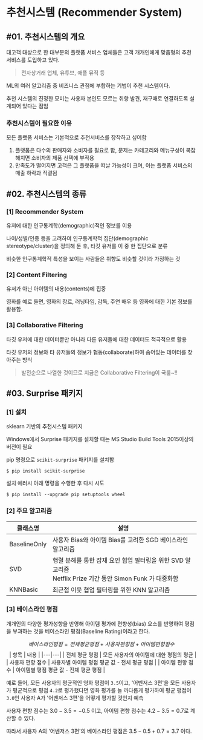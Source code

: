 # 추천시스템 (Recommender System)

## #01. 추천시스템의 개요

대고객 대상으로 한 대부분의 플랫폼 서비스 업체들은 고객 개개인에게 맞춤형의 추천 서비스를 도입하고 있다.

> 전자상거래 업체, 유투브, 애플 뮤직 등

ML의 여러 알고리즘 중 비즈니스 관점에 부합하는 기법이 추천 시스템이다.

추천 시스템의 진정한 묘미는 사용자 본인도 모르는 취향 발견, 재구매로 연결하도록 설계되어 있다는 점임

### 추천시스템이 필요한 이유

모든 플랫폼 서비스는 기본적으로 추천서비스를 장착하고 싶어함

1. 플랫폼은 다수의 판매자와 소비자를 필요로 함, 문제는 카테고리와 메뉴구성이 복잡해지면 소비자의 제품 선택에 부작용
2. 만족도가 떨어지면 고객은 그 플랫폼을 떠날 가능성이 크며, 이는 플랫폼 서비스의 매출 하락과 직결됨

## #02. 추천시스템의 종류

### [1] Recommender System

유저에 대한 인구통계학(demographic)적인 정보를 이용

나이/성별/인종 등을 고려하여 인구통계학적 집단(demographic stereotype/cluster)을 정의해 둔 후, 타깃 유저를 이 중 한 집단으로 분류

비슷한 인구통계학적 특성을 보이는 사람들은 취향도 비슷할 것이라 가정하는 것

### [2] Content Filtering

유저가 아닌 아이템의 내용(contents)에 집중

영화를 예로 들면, 영화의 장르, 러닝타임, 감독, 주연 배우 등 영화에 대한 기본 정보를 활용함.

### [3] Collaborative Filtering

타깃 유저에 대한 데이터뿐만 아니라 다른 유저들에 대한 데이터도 적극적으로 활용

타깃 유저의 정보와 타 유저들의 정보가 협동(collaborate)하여 숨어있는 데이터를 찾아주는 방식

> 발전순으로 나열한 것이므로 지금은 Collaborative Filtering이 국룰~!!

## #03.  Surprise 패키지

### [1] 설치

sklearn 기반의 추천시스템 패키지

Windows에서 Surprise 패키지를 설치할 때는 MS Studio Build Tools 2015이상의 버전이 필요

pip 명령으로 `scikit-surprise` 패키지를 설치함

```shell
$ pip install scikit-surprise
```

설치 에러시 아래 명령을 수행한 후 다시 시도

```shell
$ pip install --upgrade pip setuptools wheel
```

### [2] 주요 알고리즘

| 클래스명 | 설명 |
|---|---|
| BaselineOnly | 사용자 Bias와 아이템 Bias를 고려한 SGD 베이스라인 알고리즘 |
| SVD | 행렬 분해를 통한 잠재 요인 협업 필터링을 위한 SVD 알고리즘<br/>Netflix Prize 기간 동안 Simon Funk 가 대중화함 |
| KNNBasic | 최근접 이웃 협업 필터링을 위한 KNN 알고리즘 |

### [3] 베이스라인 평점

개개인의 다양한 평가성향을 반영해 아이템 평가에 편향성(bias) 요소를 반영하여 평점을 부과하는 것을 베이스라인 평점(Baseline Rating)이라고 한다.

$$베이스라인 평점 = 전체 평균 평점 + 사용자 편향 점 + 아이템 편향 점수$$
 
| 항목 | 내용 |
|---|---|
| 전체 평균 평점 | 모든 사용자의 아이템에 대한 평점의 평균 |
| 사용자 편향 점수 | 사용자별 아이템 평점 평균 값 - 전체 평균 평점 |
| 아이템 편향 점수 | 아이템별 평점 평균 값 - 전체 평균 평점 |

예로 들어, 모든 사용자의 평균적인 영화 평점이 `3.5`이고, '어벤저스 3편'을 모든 사용자가 평균적으로 평점 `4.2`로 평가했다면 영화 평가를 늘 까다롭게 평가하여 평균 평점이 `3.0`인 사용자 A가 '어벤저스 3편'을 어떻게 평가할 것인지 예측

사용자 편향 점수는 $3.0 - 3.5 = -0.5$ 이고, 아이템 편향 점수는 $4.2 - 3.5 = 0.7$로 계산할 수 있다. 

따라서 사용자 A의 '어벤저스 3편'의 베이스라인 평점은 $3.5 - 0.5 + 0.7 = 3.7$ 이다.
